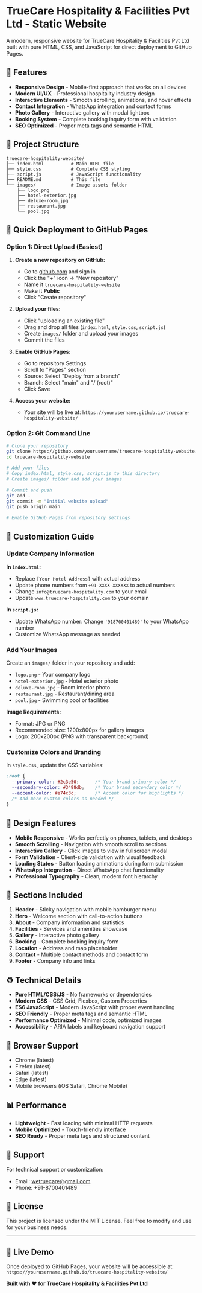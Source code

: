 # TrueCare Hospitality & Facilities Pvt Ltd - Static Website

A modern, responsive website for TrueCare Hospitality & Facilities Pvt Ltd built with pure HTML, CSS, and JavaScript for direct deployment to GitHub Pages.

## 🌟 Features

- **Responsive Design** - Mobile-first approach that works on all devices
- **Modern UI/UX** - Professional hospitality industry design
- **Interactive Elements** - Smooth scrolling, animations, and hover effects
- **Contact Integration** - WhatsApp integration and contact forms
- **Photo Gallery** - Interactive gallery with modal lightbox
- **Booking System** - Complete booking inquiry form with validation
- **SEO Optimized** - Proper meta tags and semantic HTML

## 📁 Project Structure

```
truecare-hospitality-website/
├── index.html          # Main HTML file
├── style.css           # Complete CSS styling
├── script.js           # JavaScript functionality
├── README.md           # This file
└── images/             # Image assets folder
    ├── logo.png
    ├── hotel-exterior.jpg
    ├── deluxe-room.jpg
    ├── restaurant.jpg
    └── pool.jpg
```

## 🚀 Quick Deployment to GitHub Pages

### Option 1: Direct Upload (Easiest)

1. **Create a new repository on GitHub:**
   - Go to [github.com](https://github.com) and sign in
   - Click the "+" icon → "New repository"
   - Name it `truecare-hospitality-website`
   - Make it **Public**
   - Click "Create repository"

2. **Upload your files:**
   - Click "uploading an existing file"
   - Drag and drop all files (`index.html`, `style.css`, `script.js`)
   - Create `images/` folder and upload your images
   - Commit the files

3. **Enable GitHub Pages:**
   - Go to repository Settings
   - Scroll to "Pages" section
   - Source: Select "Deploy from a branch"
   - Branch: Select "main" and "/ (root)"
   - Click Save

4. **Access your website:**
   - Your site will be live at: `https://yourusername.github.io/truecare-hospitality-website/`

### Option 2: Git Command Line

```bash
# Clone your repository
git clone https://github.com/yourusername/truecare-hospitality-website.git
cd truecare-hospitality-website

# Add your files
# Copy index.html, style.css, script.js to this directory
# Create images/ folder and add your images

# Commit and push
git add .
git commit -m "Initial website upload"
git push origin main

# Enable GitHub Pages from repository settings
```

## 📝 Customization Guide

### Update Company Information

**In `index.html`:**
- Replace `[Your Hotel Address]` with actual address
- Update phone numbers from `+91-XXXX-XXXXXX` to actual numbers
- Change `info@truecare-hospitality.com` to your email
- Update `www.truecare-hospitality.com` to your domain

**In `script.js`:**
- Update WhatsApp number: Change `'918700401489'` to your WhatsApp number
- Customize WhatsApp message as needed

### Add Your Images

Create an `images/` folder in your repository and add:
- `logo.png` - Your company logo
- `hotel-exterior.jpg` - Hotel exterior photo
- `deluxe-room.jpg` - Room interior photo
- `restaurant.jpg` - Restaurant/dining area
- `pool.jpg` - Swimming pool or facilities

**Image Requirements:**
- Format: JPG or PNG
- Recommended size: 1200x800px for gallery images
- Logo: 200x200px (PNG with transparent background)

### Customize Colors and Branding

In `style.css`, update the CSS variables:

```css
:root {
  --primary-color: #2c3e50;      /* Your brand primary color */
  --secondary-color: #3498db;    /* Your brand secondary color */
  --accent-color: #e74c3c;       /* Accent color for highlights */
  /* Add more custom colors as needed */
}
```

## 🎨 Design Features

- **Mobile Responsive** - Works perfectly on phones, tablets, and desktops
- **Smooth Scrolling** - Navigation with smooth scroll to sections
- **Interactive Gallery** - Click images to view in fullscreen modal
- **Form Validation** - Client-side validation with visual feedback
- **Loading States** - Button loading animations during form submission
- **WhatsApp Integration** - Direct WhatsApp chat functionality
- **Professional Typography** - Clean, modern font hierarchy

## 📱 Sections Included

1. **Header** - Sticky navigation with mobile hamburger menu
2. **Hero** - Welcome section with call-to-action buttons
3. **About** - Company information and statistics
4. **Facilities** - Services and amenities showcase
5. **Gallery** - Interactive photo gallery
6. **Booking** - Complete booking inquiry form
7. **Location** - Address and map placeholder
8. **Contact** - Multiple contact methods and contact form
9. **Footer** - Company info and links

## ⚙️ Technical Details

- **Pure HTML/CSS/JS** - No frameworks or dependencies
- **Modern CSS** - CSS Grid, Flexbox, Custom Properties
- **ES6 JavaScript** - Modern JavaScript with proper event handling
- **SEO Friendly** - Proper meta tags and semantic HTML
- **Performance Optimized** - Minimal code, optimized images
- **Accessibility** - ARIA labels and keyboard navigation support

## 🔧 Browser Support

- Chrome (latest)
- Firefox (latest)
- Safari (latest)
- Edge (latest)
- Mobile browsers (iOS Safari, Chrome Mobile)

## 📊 Performance

- **Lightweight** - Fast loading with minimal HTTP requests
- **Mobile Optimized** - Touch-friendly interface
- **SEO Ready** - Proper meta tags and structured content

## 🤝 Support

For technical support or customization:
- Email: wetruecare@gmail.com
- Phone: +91-8700401489

## 📄 License

This project is licensed under the MIT License. Feel free to modify and use for your business needs.

---

## 🚀 Live Demo

Once deployed to GitHub Pages, your website will be accessible at:
`https://yourusername.github.io/truecare-hospitality-website/`

**Built with ❤️ for TrueCare Hospitality & Facilities Pvt Ltd**